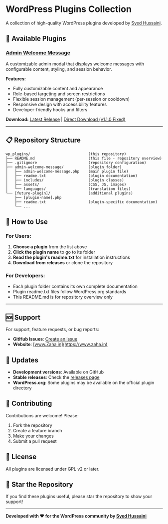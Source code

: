 # WordPress Plugins Collection

A collection of high-quality WordPress plugins developed by [Syed Hussaini](https://www.zaha.in).

## 🚀 Available Plugins

### [Admin Welcome Message](./admin-welcome-message/)
A customizable admin modal that displays welcome messages with configurable content, styling, and session behavior.

**Features:**
- Fully customizable content and appearance
- Role-based targeting and screen restrictions
- Flexible session management (per-session or cooldown)
- Responsive design with accessibility features
- Developer-friendly hooks and filters

**Download:** [Latest Release](https://github.com/syhussaini/wp_plugins/releases) | [Direct Download (v1.1.0 Fixed)](./admin-welcome-message-v1.1.0-fixed.zip)

---

## 📋 Repository Structure

```
wp_plugins/                          (this repository)
├── README.md                        (this file - repository overview)
├── .gitignore                       (repository configuration)
├── admin-welcome-message/           (plugin folder)
│   ├── admin-welcome-message.php    (main plugin file)
│   ├── readme.txt                   (plugin documentation)
│   ├── includes/                    (plugin classes)
│   ├── assets/                      (CSS, JS, images)
│   └── languages/                   (translation files)
└── [future-plugin]/                 (additional plugins)
    ├── [plugin-name].php
    ├── readme.txt                   (plugin-specific documentation)
    └── ...
```

## 📖 How to Use

### **For Users:**
1. **Choose a plugin** from the list above
2. **Click the plugin name** to go to its folder
3. **Read the plugin's readme.txt** for installation instructions
4. **Download from releases** or clone the repository

### **For Developers:**
- Each plugin folder contains its own complete documentation
- Plugin readme.txt files follow WordPress.org standards
- This README.md is for repository overview only

---

## 🆘 Support

For support, feature requests, or bug reports:

- **GitHub Issues**: [Create an issue](https://github.com/syhussaini/wp_plugins/issues)
- **Website**: [www.Zaha.in](https://www.zaha.in)

## 🔄 Updates

- **Development versions**: Available on GitHub
- **Stable releases**: Check the [releases page](https://github.com/syhussaini/wp_plugins/releases)
- **WordPress.org**: Some plugins may be available on the official plugin directory

## 🤝 Contributing

Contributions are welcome! Please:

1. Fork the repository
2. Create a feature branch
3. Make your changes
4. Submit a pull request

## 📄 License

All plugins are licensed under GPL v2 or later.

## 🌟 Star the Repository

If you find these plugins useful, please star the repository to show your support!

---

**Developed with ❤️ for the WordPress community by [Syed Hussaini](https://www.zaha.in)**
